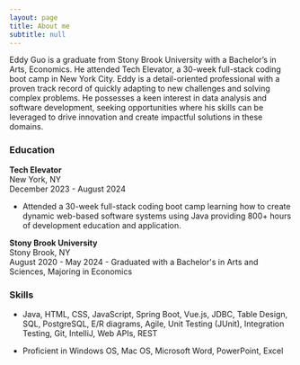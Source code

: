 ```yaml
---
layout: page
title: About me
subtitle: null
---
```


Eddy Guo is a graduate from Stony Brook University with a Bachelor’s in Arts, Economics. He attended Tech Elevator, a 30-week full-stack coding boot camp in New York City. Eddy is a detail-oriented professional with a proven track record of quickly adapting to new challenges and solving complex problems. He possesses a keen interest in data analysis and software development, seeking opportunities where his skills can be leveraged to drive innovation and create impactful solutions in these domains.


### Education

**Tech Elevator** <br> New York, NY <br> December 2023 - August 2024
  - Attended a 30-week full-stack coding boot camp learning how to create dynamic web-based software systems using Java providing 800+ hours of development education and application.

**Stony Brook University** <br> Stony Brook, NY <br> August 2020 - May 2024
	- Graduated with a Bachelor's in Arts and Sciences, Majoring in Economics

### Skills

- Java, HTML, CSS, JavaScript, Spring Boot, Vue.js, JDBC, Table Design, SQL,
 PostgreSQL, E/R diagrams, Agile, Unit Testing (JUnit), Integration Testing,
 Git, IntelliJ, Web APIs, REST

- Proficient in Windows OS, Mac OS, Microsoft Word, PowerPoint, Excel

